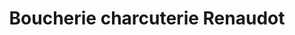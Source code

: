 ---
title: "Boucherie charcuterie Renaudot"
url: /gilley/boucherie-charcuterie-renaudot/
shop: boucherie
---